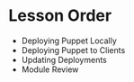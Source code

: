 # Lesson Order

* Deploying Puppet Locally
* Deploying Puppet to Clients
* Updating Deployments
* Module Review
